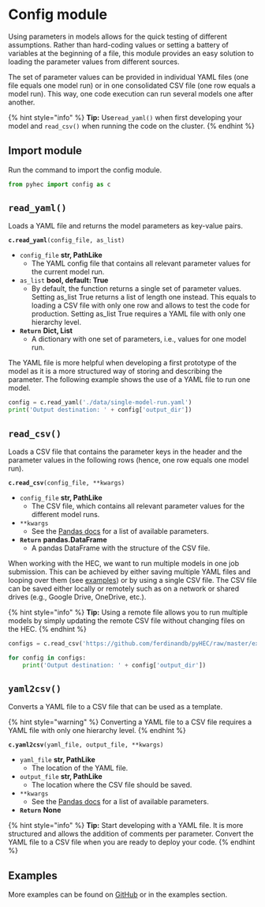 # Config module

Using parameters in models allows for the quick testing of different assumptions. Rather than hard-coding values or setting a battery of variables at the beginning of a file, this module provides an easy solution to loading the parameter values from different sources.

The set of parameter values can be provided in individual YAML files \(one file equals one model run\) or in one consolidated CSV file \(one row equals a model run\). This way, one code execution can run several models one after another.

{% hint style="info" %}
**Tip:** Use`read_yaml()` when first developing your model and `read_csv()` when running the code on the cluster.
{% endhint %}

## Import module

Run the command to import the config module.

```python
from pyhec import config as c
```

## `read_yaml()`

Loads a YAML file and returns the model parameters as key-value pairs.

**`c.read_yaml`**`(config_file, as_list)`

* `config_file` **str, PathLike**
  * The YAML config file that contains all relevant parameter values for the current model run. 
* `as_list` **bool, default: True**
  * By default, the function returns a single set of parameter values. Setting as\_list True returns a list of length one instead. This equals to loading a CSV file with only one row and allows to test the code for production. Setting as\_list True requires a YAML file with only one hierarchy level. 
* **`Return`** **Dict, List**
  * A dictionary with one set of parameters, i.e., values for one model run. 

The YAML file is more helpful when developing a first prototype of the model as it is a more structured way of storing and describing the parameter. The following example shows the use of a YAML file to run one model.

```python
config = c.read_yaml('./data/single-model-run.yaml')
print('Output destination: ' + config['output_dir'])
```

## `read_csv()`

Loads a CSV file that contains the parameter keys in the header and the parameter values in the following rows \(hence, one row equals one model run\).

**`c.read_csv`**`(config_file, **kwargs)`

* `config_file` **str, PathLike**
  * The CSV file, which contains all relevant parameter values for the different model runs. 
* `**kwargs`
  * See the [Pandas docs](https://pandas.pydata.org/pandas-docs/stable/reference/api/pandas.read_csv.html) for a list of available parameters. 
* **`Return`** **pandas.DataFrame**
  * A pandas DataFrame with the structure of the CSV file. 

When working with the HEC, we want to run multiple models in one job submission. This can be achieved by either saving multiple YAML files and looping over them \(see [examples](https://github.com/ferdinandb/pyHEC/tree/master/examples/config)\) or by using a single CSV file. The CSV file can be saved either locally or remotely such as on a network or shared drives \(e.g., Google Drive, OneDrive, etc.\).

{% hint style="info" %}
**Tip:** Using a remote file allows you to run multiple models by simply updating the remote CSV file without changing files on the HEC.
{% endhint %}

```python
configs = c.read_csv('https://github.com/ferdinandb/pyHEC/raw/master/examples/config/data/multiple-model-runs.csv')

for config in configs:
    print('Output destination: ' + config['output_dir'])
```

## `yaml2csv()`

Converts a YAML file to a CSV file that can be used as a template.

{% hint style="warning" %}
Converting a YAML file to a CSV file requires a YAML file with only one hierarchy level.
{% endhint %}

**`c.yaml2csv`**`(yaml_file, output_file, **kwargs)`

* `yaml_file` **str, PathLike**
  * The location of the YAML file. 
* `output_file` **str, PathLike**
  * The location where the CSV file should be saved. 
* `**kwargs`
  * See the [Pandas docs](https://pandas.pydata.org/pandas-docs/stable/reference/api/pandas.read_csv.html) for a list of available parameters. 
* **`Return`** **None**

{% hint style="info" %}
**Tip:** Start developing with a YAML file. It is more structured and allows the addition of comments per parameter. Convert the YAML file to a CSV file when you are ready to deploy your code.
{% endhint %}

## Examples

More examples can be found on [GitHub](https://github.com/ferdinandb/pyHEC/tree/master/examples/config) or in the examples section.

